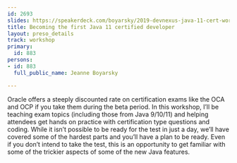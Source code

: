```yaml
---
id: 2693
slides: https://speakerdeck.com/boyarsky/2019-devnexus-java-11-cert-workshop
title: Becoming the first Java 11 certified developer
layout: preso_details
track: workshop
primary:
  id: 883
persons:
- id: 883
  full_public_name: Jeanne Boyarsky

---
```

Oracle offers a steeply discounted rate on certification exams like the OCA and OCP if you take them during the beta period. In this workshop, I’ll be teaching exam topics (including those from Java 9/10/11) and helping attendees get hands on practice with certification type questions and coding. While it isn’t possible to be ready for the test in just a day, we’ll have covered some of the hardest parts and you’ll have a plan to be ready. Even if you don’t intend to take the test, this is an opportunity to get familiar with some of the trickier aspects of some of the new Java features.
